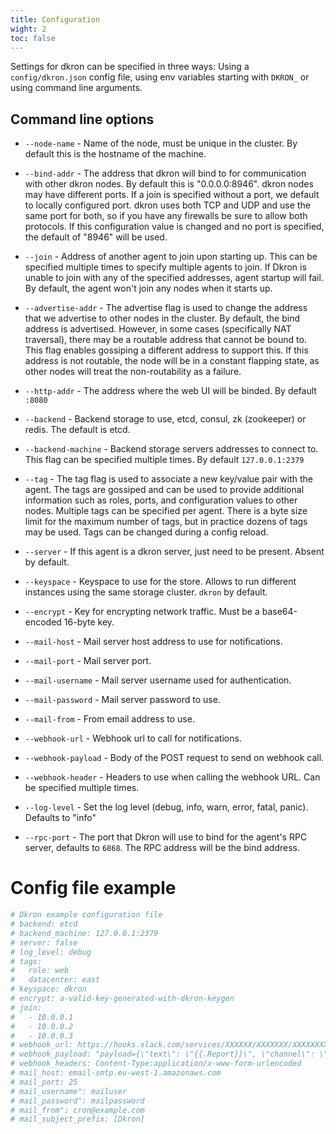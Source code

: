 ```yaml
---
title: Configuration
wight: 2
toc: false
---
```


Settings for dkron can be specified in three ways: Using a `config/dkron.json` config file, using env variables starting with `DKRON_` or using command line arguments.

## Command line options

* `--node-name` - Name of the node, must be unique in the cluster. By default this is the hostname of the machine.

* `--bind-addr` - The address that dkron will bind to for communication with other dkron nodes. By default this is "0.0.0.0:8946". dkron nodes may have different ports. If a join is specified without a port, we default to locally configured port. dkron uses both TCP and UDP and use the same port for both, so if you have any firewalls be sure to allow both protocols. If this configuration value is changed and no port is specified, the default of "8946" will be used.

* `--join` - Address of another agent to join upon starting up. This can be specified multiple times to specify multiple agents to join. If Dkron is unable to join with any of the specified addresses, agent startup will fail. By default, the agent won't join any nodes when it starts up.

* `--advertise-addr` - The advertise flag is used to change the address that we advertise to other nodes in the cluster. By default, the bind address is advertised. However, in some cases (specifically NAT traversal), there may be a routable address that cannot be bound to. This flag enables gossiping a different address to support this. If this address is not routable, the node will be in a constant flapping state, as other nodes will treat the non-routability as a failure.

* `--http-addr` - The address where the web UI will be binded. By default `:8080`

* `--backend` - Backend storage to use, etcd, consul, zk (zookeeper) or redis. The default is etcd.

* `--backend-machine` - Backend storage servers addresses to connect to. This flag can be specified multiple times. By default `127.0.0.1:2379`

* `--tag` - The tag flag is used to associate a new key/value pair with the agent. The tags are gossiped and can be used to provide additional information such as roles, ports, and configuration values to other nodes. Multiple tags can be specified per agent. There is a byte size limit for the maximum number of tags, but in practice dozens of tags may be used. Tags can be changed during a config reload.

* `--server` - If this agent is a dkron server, just need to be present. Absent by default.

* `--keyspace` - Keyspace to use for the store. Allows to run different instances using the same storage cluster. `dkron` by default.

* `--encrypt` - Key for encrypting network traffic. Must be a base64-encoded 16-byte key.

* `--mail-host` - Mail server host address to use for notifications.

* `--mail-port` - Mail server port.

* `--mail-username` - Mail server username used for authentication.

* `--mail-password` - Mail server password to use.

* `--mail-from` - From email address to use.

* `--webhook-url` - Webhook url to call for notifications.

* `--webhook-payload` - Body of the POST request to send on webhook call.

* `--webhook-header` - Headers to use when calling the webhook URL. Can be specified multiple times.

* `--log-level` - Set the log level (debug, info, warn, error, fatal, panic). Defaults to "info"

* `--rpc-port` - The port that Dkron will use to bind for the agent's RPC server, defaults to `6868`. The RPC address will be the bind address.

# Config file example

```yaml
# Dkron example configuration file
# backend: etcd
# backend_machine: 127.0.0.1:2379
# server: false
# log_level: debug
# tags:
#   role: web
#   datacenter: east
# keyspace: dkron
# encrypt: a-valid-key-generated-with-dkron-keygen
# join:
#   - 10.0.0.1
#   - 10.0.0.2
#   - 10.0.0.3
# webhook_url: https://hooks.slack.com/services/XXXXXX/XXXXXXX/XXXXXXXXXXXXXXXXXXXX
# webhook_payload: "payload={\"text\": \"{{.Report}}\", \"channel\": \"#foo\"}"
# webhook_headers: Content-Type:application/x-www-form-urlencoded
# mail_host: email-smtp.eu-west-1.amazonaws.com
# mail_port: 25
# mail_username": mailuser
# mail_password": mailpassword
# mail_from": cron@example.com
# mail_subject_prefix: [Dkron]
```
